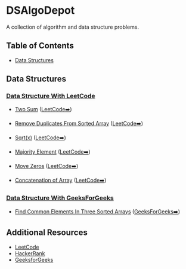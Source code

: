 # DSAlgoDepot

A collection of algorithm and data structure problems.

## Table of Contents

<!-- - [Algorithms](#algorithms) -->

- [Data Structures](#data-structures)
<!--

## Algorithms

### Sorting

- [Sorting Algorithm 1](./algorithms/sorting/sorting_algorithm1.js) ([LeetCode](https://leetcode.com/problems/sorting-algorithm1))
- [Sorting Algorithm 2](./algorithms/sorting/sorting_algorithm2.js) ([LeetCode](https://leetcode.com/problems/sorting-algorithm2))
- [Sorting Algorithm 3](./algorithms/sorting/sorting_algorithm3.js) ([LeetCode](https://leetcode.com/problems/sorting-algorithm3))

### Searching

- [Searching Algorithm 1](./algorithms/searching/searching_algorithm1.js) ([LeetCode](https://leetcode.com/problems/searching-algorithm1))
- [Searching Algorithm 2](./algorithms/searching/searching_algorithm2.js) ([LeetCode](https://leetcode.com/problems/searching-algorithm2))
- [Searching Algorithm 3](./algorithms/searching/searching_algorithm3.js) ([LeetCode](https://leetcode.com/problems/searching-algorithm3)) -->

## Data Structures

### [Data Structure With LeetCode](./leetyard_Solutions/)

- [Two Sum](./leetyard_Solutions/1.twoSum.js) (<a href="https://leetcode.com/problems/two-sum/" target="_blank">LeetCode➡️</a>)

- [Remove Duplicates From Sorted Array](./leetyard_Solutions/26.RemoveDuplicatesFromSortedArray.js) (<a href="https://leetcode.com/problems/remove-duplicates-from-sorted-array/description/" target="_blank">LeetCode➡️</a>)

- [Sqrt(x)](<./leetyard_Solutions/69.Sqrt(x).js>) (<a href="https://leetcode.com/problems/sqrtx/" target="_blank">LeetCode➡️</a>)

- [Majority Element](./leetyard_Solutions/169.MajorityElement.js) (<a href="https://leetcode.com/problems/majority-element/description/ " target="_blank">LeetCode➡️</a>)

- [Move Zeros](./leetyard_Solutions/283.MoveZeroes.js) (<a href="https://leetcode.com/problems/move-zeroes/description/" target="_blank">LeetCode➡️</a>)

- [Concatenation of Array](./leetyard_Solutions/1929.ConcatenationofArray.js) (<a href="https://leetcode.com/problems/concatenation-of-array/description/" target="_blank">LeetCode➡️</a>)

### [Data Structure With GeeksForGeeks](./geeksForGeeks_Solutions/)

- [Find Common Elements In Three Sorted Arrays](./geeksForGeeks_Solutions/FindCommonElementsInThreeSortedArrays.js) (<a href="https://www.geeksforgeeks.org/find-common-elements-three-sorted-arrays/" target="_blank">GeeksForGeeks➡️</a>)

## Additional Resources

- [LeetCode](https://leetcode.com)
- [HackerRank](https://www.hackerrank.com)
- [GeeksforGeeks](https://www.geeksforgeeks.org)
